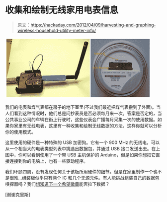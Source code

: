 # 收集和绘制无线家用电表信息

> 原文：<https://hackaday.com/2012/04/09/harvesting-and-graphing-wireless-household-utility-meter-info/>

![](img/9ce8e4d45960c19242c6a238f9d13d51.png "using-wireless-utility-meter-data")

我们的电表和煤气表都在房子的地下室里(不过我们最近把煤气表搬到了外面)。当人们看到这种情况时，他们总是问抄表员是否必须每月来一次。答案是否定的，当公共事业公司的车辆在街上行驶时，这些仪表会广播每月采集一次的使用数据。如果你家里有无线电表，这里有一种收集和绘制无线数据的方法，这样你就可以分析你的使用模式。

这里使用的硬件是一种特殊的 USB 加密狗。它有一个 900 MHz 的无线电，可以从一个相当大的电表类型列表中挑选出数据包，并通过 USB 接口发送出去。在上图中，你可以看到使用了一个带 USB 主机保护的 Arduino，但是如果你想把它直接连接到你的电脑上，也有一些驱动程序。

我们环顾四周，没有发现任何关于该板所用硬件的细节。但是在家里制作一个也不是很难…组装板似乎只有两个 IC 和几个无源元件。有人能挑战组装自己的数据包嗅探器吗？我们[想知道下一个希望徽章](http://hackaday.com/2011/10/08/rf-sniffing-on-the-go/)能否拉下数据？

[谢谢克里斯]